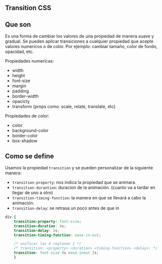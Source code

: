 ## Transition CSS

## Que son

Es una forma de cambiar los valores de una propiedad de manera suave y gradual. Se pueden aplicar transiciones a cualquier propiedad que acepte valores numericos o de color. 
Por ejemplo: cambiar tamaño, color de fondo, opacidad, etc. 

Propiedades numericas: 
- width
- height
- font-size
- margin
- padding
- border-width
- opacicty
- transform (props como: scale, relate, translate, etc)


Propiedades de color: 
- color
- background-color
- border-color
- box-shadow

## Como se define

Usamos la propiedad `transition` y se pueden personalizar de la siguiente manera: 

- `transition-property`: nos indica la propiedad que se animara. 
- `transition-durantion`: duracion de la animación. (cuanto va a tardar en llegar de uno a otro)
- `transition-timing-function`: la manera en que se llevará a cabo la animación.
- `transition-delay`: se retrasa un poco antes de que in


```css
div {
    transition-property: font-size;
    transition-duration: 4s;
    transition-delay: 2s; 
    transition-timing-function: ease-in-out; 

    /* unificar las 4 reglasen 1 */
    /* transition: <property> <duration> <timing-function> <delay>; */
    transition: font-size 4s ease-inout 2s;
    }

```